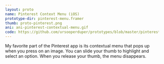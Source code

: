 ```yaml
---
layout: proto
name: Pinterest Context Menu (iOS)
prototype-dir: pinterest-menu.framer
thumb: proto-pinterest.png
ani: ani-pinterest-contextual-menu.gif
code: https://github.com/ursooperduper/prototypes/blob/master/pinterest-menu.framer/app.coffee
---
```


My favorite part of the Pinterest app is its contextual menu that pops up when you press on an image. You can slide your thumb to highlight and select an option. When you release your thumb, the menu disappears.
